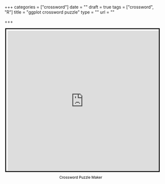 +++
categories = ["crossword"]
date = ""
draft = true
tags = ["crossword", "R"]
title = "ggplot crossword puzzle"
type = ""
url = ""

+++
<div style="margin:auto; display:flex; flex-direction:column; height:500px; max-width:500px">
<iframe border="0" src="https://crosswordlabs.com/embed/ggplot-geoms" style="flex:1; width:100%; padding:5px 0px 0 5px; border:3px solid black; "></iframe>
<a target="_blank" style="align-self:center; font-size:12px; color:black; padding-top:10px; text-decoration:none;text-align:center" href="https://crosswordlabs.com">Crossword Puzzle Maker</a>
</div>